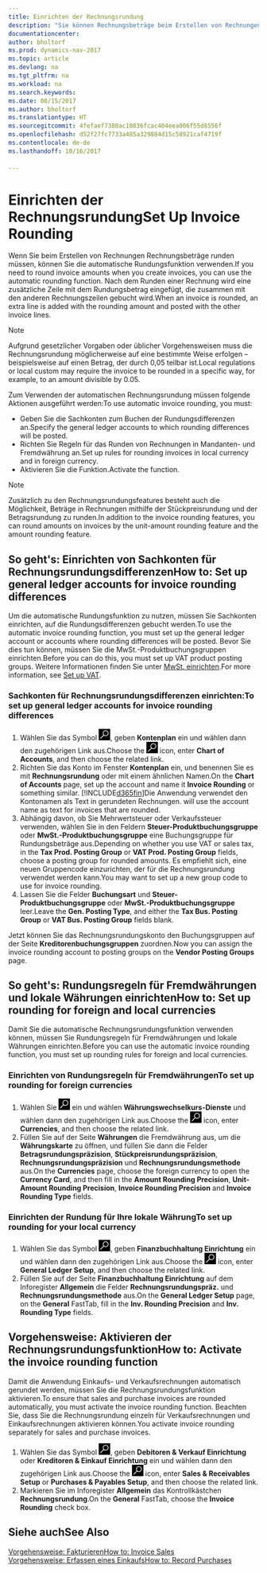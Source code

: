 ```yaml
---
title: Einrichten der Rechnungsrundung
description: "Sie können Rechnungsbeträge beim Erstellen von Rechnungen runden. Darüber hinaus muss die Rechnungsrundung möglicherweise aufgrund lokaler Vorgaben oder üblicher Vorgehensweisenauf eine bestimmte Weise erfolgen – beispielsweise auf einen Betrag, der durch 0,05 teilbar ist."
documentationcenter: 
author: bholtorf
ms.prod: dynamics-nav-2017
ms.topic: article
ms.devlang: na
ms.tgt_pltfrm: na
ms.workload: na
ms.search.keywords: 
ms.date: 08/15/2017
ms.author: bholtorf
ms.translationtype: HT
ms.sourcegitcommit: 4fefaef7380ac10836fcac404eea006f55d8556f
ms.openlocfilehash: d52f27fc7733a485a329884d15c58921caf4719f
ms.contentlocale: de-de
ms.lasthandoff: 10/16/2017

---
```

# <a name="set-up-invoice-rounding"></a><span data-ttu-id="798af-104">Einrichten der Rechnungsrundung</span><span class="sxs-lookup"><span data-stu-id="798af-104">Set Up Invoice Rounding</span></span>
<span data-ttu-id="798af-105">Wenn Sie beim Erstellen von Rechnungen Rechnungsbeträge runden müssen, können Sie die automatische Rundungsfunktion verwenden.</span><span class="sxs-lookup"><span data-stu-id="798af-105">If you need to round invoice amounts when you create invoices, you can use the automatic rounding function.</span></span> <span data-ttu-id="798af-106">Nach dem Runden einer Rechnung wird eine zusätzliche Zeile mit dem Rundungsbetrag eingefügt, die zusammen mit den anderen Rechnungszeilen gebucht wird.</span><span class="sxs-lookup"><span data-stu-id="798af-106">When an invoice is rounded, an extra line is added with the rounding amount and posted with the other invoice lines.</span></span>

> [!NOTE]  
>  <span data-ttu-id="798af-107">Aufgrund gesetzlicher Vorgaben oder üblicher Vorgehensweisen muss die Rechnungsrundung möglicherweise auf eine bestimmte Weise erfolgen – beispielsweise auf einen Betrag, der durch 0,05 teilbar ist.</span><span class="sxs-lookup"><span data-stu-id="798af-107">Local regulations or local custom may require the invoice to be rounded in a specific way, for example, to an amount divisible by 0.05.</span></span>  
  
<span data-ttu-id="798af-108">Zum Verwenden der automatischen Rechnungsrundung müssen folgende Aktionen ausgeführt werden:</span><span class="sxs-lookup"><span data-stu-id="798af-108">To use automatic invoice rounding, you must:</span></span>  
  
* <span data-ttu-id="798af-109">Geben Sie die Sachkonten zum Buchen der Rundungsdifferenzen an.</span><span class="sxs-lookup"><span data-stu-id="798af-109">Specify the general ledger accounts to which rounding differences will be posted.</span></span>  
* <span data-ttu-id="798af-110">Richten Sie Regeln für das Runden von Rechnungen in Mandanten- und Fremdwährung an.</span><span class="sxs-lookup"><span data-stu-id="798af-110">Set up rules for rounding invoices in local currency and in foreign currency.</span></span>  
* <span data-ttu-id="798af-111">Aktivieren Sie die Funktion.</span><span class="sxs-lookup"><span data-stu-id="798af-111">Activate the function.</span></span>  
  
> [!NOTE]  
>  <span data-ttu-id="798af-112">Zusätzlich zu den Rechnungsrundungsfeatures besteht auch die Möglichkeit, Beträge in Rechnungen mithilfe der Stückpreisrundung und der Betragsrundung zu runden.</span><span class="sxs-lookup"><span data-stu-id="798af-112">In addition to the invoice rounding features, you can round amounts on invoices by the unit-amount rounding feature and the amount rounding feature.</span></span>  
 
## <a name="how-to-set-up-general-ledger-accounts-for-invoice-rounding-differences"></a><span data-ttu-id="798af-113">So geht's: Einrichten von Sachkonten für Rechnungsrundungsdifferenzen</span><span class="sxs-lookup"><span data-stu-id="798af-113">How to: Set up general ledger accounts for invoice rounding differences</span></span>
<span data-ttu-id="798af-114">Um die automatische Rundungsfunktion zu nutzen, müssen Sie Sachkonten einrichten, auf die Rundungsdifferenzen gebucht werden.</span><span class="sxs-lookup"><span data-stu-id="798af-114">To use the automatic invoice rounding function, you must set up the general ledger account or accounts where rounding differences will be posted.</span></span> <span data-ttu-id="798af-115">Bevor Sie dies tun können, müssen Sie die MwSt.-Produktbuchungsgruppen einrichten.</span><span class="sxs-lookup"><span data-stu-id="798af-115">Before you can do this, you must set up VAT product posting groups.</span></span> <span data-ttu-id="798af-116">Weitere Informationen finden Sie unter [MwSt. einrichten](finance-setup-vat.md).</span><span class="sxs-lookup"><span data-stu-id="798af-116">For more information, see [Set up VAT](finance-setup-vat.md).</span></span>  
  
### <a name="to-set-up-general-ledger-accounts-for-invoice-rounding-differences"></a><span data-ttu-id="798af-117">Sachkonten für Rechnungsrundungsdifferenzen einrichten:</span><span class="sxs-lookup"><span data-stu-id="798af-117">To set up general ledger accounts for invoice rounding differences</span></span>  
1. <span data-ttu-id="798af-118">Wählen Sie das Symbol ![Nach Seite oder Bericht suchen](media/ui-search/search_small.png "Symbol Nach Seite oder Bericht suchen"), geben **Kontenplan** ein und wählen dann den zugehörigen Link aus.</span><span class="sxs-lookup"><span data-stu-id="798af-118">Choose the ![Search for Page or Report](media/ui-search/search_small.png "Search for Page or Report icon") icon, enter **Chart of Accounts**, and then choose the related link.</span></span>  
2. <span data-ttu-id="798af-119">Richten Sie das Konto im Fenster **Kontenplan** ein, und benennen Sie es mit **Rechnungsrundung** oder mit einem ähnlichen Namen.</span><span class="sxs-lookup"><span data-stu-id="798af-119">On the **Chart of Accounts** page, set up the account and name it **Invoice Rounding** or something similar.</span></span> [!INCLUDE[d365fin](includes/d365fin_md.md)]<span data-ttu-id="798af-120">Die Anwendung verwendet den Kontonamen als Text in gerundeten Rechnungen.</span><span class="sxs-lookup"><span data-stu-id="798af-120"> will use the account name as text for invoices that are rounded.</span></span>  
3. <span data-ttu-id="798af-121">Abhängig davon, ob Sie Mehrwertsteuer oder Verkaufssteuer verwenden, wählen Sie in den Feldern **Steuer-Produktbuchungsgruppe** oder **MwSt.-Produktbuchungsgruppe** eine Buchungsgruppe für Rundungsbeträge aus.</span><span class="sxs-lookup"><span data-stu-id="798af-121">Depending on whether you use VAT or sales tax, in the **Tax Prod. Posting Group** or **VAT Prod. Posting Group** fields, choose a posting group for rounded amounts.</span></span> <span data-ttu-id="798af-122">Es empfiehlt sich, eine neuen Gruppencode einzurichten, der für die Rechnungsrundung verwendet werden kann.</span><span class="sxs-lookup"><span data-stu-id="798af-122">You may want to set up a new group code to use for invoice rounding.</span></span>
4. <span data-ttu-id="798af-123">Lassen Sie die Felder **Buchungsart** und **Steuer-Produktbuchungsgruppe** oder **MwSt.-Produktbuchungsgruppe** leer.</span><span class="sxs-lookup"><span data-stu-id="798af-123">Leave the **Gen. Posting Type**, and either the **Tax Bus. Posting Group** or **VAT Bus. Posting Group** fields blank.</span></span> <!-- Why do we say to leave these blank, when there are a lot of other fields we also leave blank but don't mention? -->  
  
<span data-ttu-id="798af-124">Jetzt können Sie das Rechnungsrundungskonto den Buchungsgruppen auf der Seite **Kreditorenbuchungsgruppen** zuordnen.</span><span class="sxs-lookup"><span data-stu-id="798af-124">Now you can assign the invoice rounding account to posting groups on the **Vendor Posting Groups** page.</span></span>  <!-- Why only the vendor posting groups? -->

## <a name="how-to-set-up-rounding-for-foreign-and-local-currencies"></a><span data-ttu-id="798af-125">So geht's: Rundungsregeln für Fremdwährungen und lokale Währungen einrichten</span><span class="sxs-lookup"><span data-stu-id="798af-125">How to: Set up rounding for foreign and local currencies</span></span>
<span data-ttu-id="798af-126">Damit Sie die automatische Rechnungsrundungsfunktion verwenden können, müssen Sie Rundungsregeln für Fremdwährungen und lokale Währungen einrichten.</span><span class="sxs-lookup"><span data-stu-id="798af-126">Before you can use the automatic invoice rounding function, you must set up rounding rules for foreign and local currencies.</span></span>

### <a name="to-set-up-rounding-for-foreign-currencies"></a><span data-ttu-id="798af-127">Einrichten von Rundungsregeln für Fremdwährungen</span><span class="sxs-lookup"><span data-stu-id="798af-127">To set up rounding for foreign currencies</span></span>  
1. <span data-ttu-id="798af-128">Wählen Sie ![Nach Seite oder Bericht suchen](media/ui-search/search_small.png "Nach Seite oder Bericht suchen") ein und wählen **Währungswechselkurs-Dienste** und wählen dann den zugehörigen Link aus.</span><span class="sxs-lookup"><span data-stu-id="798af-128">Choose the ![Search for Page or Report](media/ui-search/search_small.png "Search for Page or Report icon") icon, enter **Currencies**, and then choose the related link.</span></span>  
2. <span data-ttu-id="798af-129">Füllen Sie auf der Seite **Währungen** die Fremdwährung aus, um die **Währungskarte** zu öffnen, und füllen Sie dann die Felder **Betragsrundungspräzision**, **Stückpreisrundungspräzision**, **Rechnungsrundungspräzision** und **Rechnungsrundungsmethode** aus.</span><span class="sxs-lookup"><span data-stu-id="798af-129">On the **Currencies** page, choose the foreign currency to open the **Currency Card**, and then fill in the **Amount Rounding Precision**, **Unit-Amount Rounding Precision**, **Invoice Rounding Precision** and **Invoice Rounding Type** fields.</span></span>
  
### <a name="to-set-up-rounding-for-your-local-currency"></a><span data-ttu-id="798af-130">Einrichten der Rundung für Ihre lokale Währung</span><span class="sxs-lookup"><span data-stu-id="798af-130">To set up rounding for your local currency</span></span>
1. <span data-ttu-id="798af-131">Wählen Sie das Symbol ![Nach Seite oder Bericht suchen](media/ui-search/search_small.png "Symbol Nach Seite oder Bericht suchen"), geben **Finanzbuchhaltung Einrichtung** ein und wählen dann den zugehörigen Link aus.</span><span class="sxs-lookup"><span data-stu-id="798af-131">Choose the ![Search for Page or Report](media/ui-search/search_small.png "Search for Page or Report icon") icon, enter **General Ledger Setup**, and then choose the related link.</span></span>  
2. <span data-ttu-id="798af-132">Füllen Sie auf der Seite **Finanzbuchhaltung Einrichtung** auf dem Inforegister **Allgemein** die Felder **Rechnungsrundungspräz.** und **Rechnungsrundungsmethode** aus.</span><span class="sxs-lookup"><span data-stu-id="798af-132">On the **General Ledger Setup** page, on the **General** FastTab, fill in the **Inv. Rounding Precision** and **Inv. Rounding Type** fields.</span></span>  

## <a name="how-to-activate-the-invoice-rounding-function"></a><span data-ttu-id="798af-133">Vorgehensweise: Aktivieren der Rechnungsrundungsfunktion</span><span class="sxs-lookup"><span data-stu-id="798af-133">How to: Activate the invoice rounding function</span></span>  
<span data-ttu-id="798af-134">Damit die Anwendung Einkaufs- und Verkaufsrechnungen automatisch gerundet werden, müssen Sie die Rechnungsrundungsfunktion aktivieren.</span><span class="sxs-lookup"><span data-stu-id="798af-134">To ensure that sales and purchase invoices are rounded automatically, you must activate the invoice rounding function.</span></span> <span data-ttu-id="798af-135">Beachten Sie, dass Sie die Rechnungsrundung einzeln für Verkaufsrechnungen und Einkaufsrechnungen aktivieren können.</span><span class="sxs-lookup"><span data-stu-id="798af-135">You activate invoice rounding separately for sales and purchase invoices.</span></span>

1. <span data-ttu-id="798af-136">Wählen Sie das Symbol ![Nach Seite oder Bericht suchen](media/ui-search/search_small.png "Symbol Nach Seite oder Bericht suchen"), geben **Debitoren & Verkauf Einrichtung** oder **Kreditoren & Einkauf Einrichtung** ein und wählen dann den zugehörigen Link aus.</span><span class="sxs-lookup"><span data-stu-id="798af-136">Choose the ![Search for Page or Report](media/ui-search/search_small.png "Search for Page or Report icon") icon, enter **Sales & Receivables Setup** or **Purchases & Payables Setup**, and then choose the related link.</span></span>  
2. <span data-ttu-id="798af-137">Markieren Sie im Inforegister **Allgemein** das Kontrollkästchen **Rechnungsrundung**.</span><span class="sxs-lookup"><span data-stu-id="798af-137">On the **General** FastTab, choose the **Invoice Rounding** check box.</span></span>  
  
## <a name="see-also"></a><span data-ttu-id="798af-138">Siehe auch</span><span class="sxs-lookup"><span data-stu-id="798af-138">See Also</span></span>  
[<span data-ttu-id="798af-139">Vorgehensweise: Fakturieren</span><span class="sxs-lookup"><span data-stu-id="798af-139">How to: Invoice Sales</span></span>](sales-how-invoice-sales.md)  
[<span data-ttu-id="798af-140">Vorgehensweise: Erfassen eines Einkaufs</span><span class="sxs-lookup"><span data-stu-id="798af-140">How to: Record Purchases</span></span>](purchasing-how-record-purchases.md)
